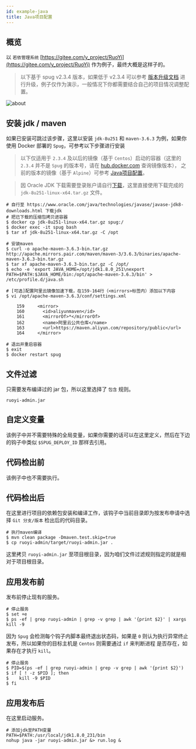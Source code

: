 ```yaml
---
id: example-java
title: Java项目配置
---
```


## 概览
以 `若依管理系统` [https://gitee.com/y_project/RuoYi](https://gitee.com/y_project/RuoYi) 作为例子，最终大概是这样子的。
> 以下基于 spug v2.3.4 版本，如果低于 v2.3.4 可以参考 [版本升级文档](/docs/update-version/) 进行升级，例子仅作为演示，一般情况下你都需要结合自己的项目情况调整配置。

![about](/images/example-java-1.png)


## 安装 jdk / maven
如果已安装可跳过该步骤，这里以安装 `jdk-8u251` 和 `maven-3.6.3` 为例，如果你使用 Docker 部署的 `Spug`，可参考以下步骤进行安装
> 以下仅适用于 `2.3.4` 及以后的镜像（基于 `Centos`）启动的容器（这里的 `2.3.4` 并不是 `Spug` 的版本号，请在 [hub.docker.com](https://hub.docker.com/r/openspug/spug/tags) 查询镜像版本），
> 之前的版本的镜像（基于 `Alpine`）可参考 [Java项目配置](/docs/example-java-old/)。

> 因 Oracle JDK 下载需要登录账户请自行[下载](https://www.oracle.com/java/technologies/javase/javase-jdk8-downloads.html)，这里直接使用下载完成的 `jdk-8u251-linux-x64.tar.gz` 文件。
```shell script
# 自行至 https://www.oracle.com/java/technologies/javase/javase-jdk8-downloads.html 下载jdk
# 把已下载的压缩包拷贝进容器
$ docker cp jdk-8u251-linux-x64.tar.gz spug:/
$ docker exec -it spug bash
$ tar xf jdk-8u251-linux-x64.tar.gz -C /opt

# 安装maven
$ curl -o apache-maven-3.6.3-bin.tar.gz http://apache.mirrors.pair.com/maven/maven-3/3.6.3/binaries/apache-maven-3.6.3-bin.tar.gz
$ tar xf apache-maven-3.6.3-bin.tar.gz -C /opt/
$ echo -e 'export JAVA_HOME=/opt/jdk1.8.0_251\nexport PATH=$PATH:$JAVA_HOME/bin:/opt/apache-maven-3.6.3/bin' > /etc/profile.d/java.sh

# [可选]配置阿里云镜像加速下载，在159-164行（<mirrors>标签内）添加以下内容
$ vi /opt/apache-maven-3.6.3/conf/settings.xml

    159     <mirror>
    160       <id>aliyunmaven</id>
    161       <mirrorOf>*</mirrorOf>
    162       <name>阿里云公共仓库</name>
    163       <url>https://maven.aliyun.com/repository/public</url>
    164     </mirror>

# 退出并重启容器
$ exit
$ docker restart spug
```

## 文件过滤
只需要发布编译过的 jar 包，所以这里选择了 `包含` 规则。
```shell script
ruoyi-admin.jar
```

## 自定义变量
该例子中并不需要特殊的全局变量，如果你需要的话可以在这里定义，然后在下边的钩子中类似 `$SPUG_DEPLOY_ID` 那样去引用。

## 代码检出前
该例子中也不需要执行。

## 代码检出后
在这里进行项目的依赖包安装和编译工作，该钩子中当前目录即为按发布申请中选择 `Git 分支/版本` 检出后的代码目录。
```shell script
# 执行maven编译
$ mvn clean package -Dmaven.test.skip=true
$ cp ruoyi-admin/target/ruoyi-admin.jar .
```
这里拷贝 `ruoyi-admin.jar` 至项目根目录，因为咱们文件过滤规则指定的就是相对于项目根目录。

## 应用发布前
发布前停止现有的服务。
```shell script
# 停止服务
$ set +e
$ ps -ef | grep ruoyi-admin | grep -v grep | awk '{print $2}' | xargs kill -9
```
因为 `Spug` 会检测每个钩子内脚本最终退出状态码，如果是 `0` 则认为执行异常终止发布，所以如果你的目标主机是 `Centos` 则需要通过 `if` 来判断进程
是否存在，如果存在才执行 `kill`。 
```shell script
# 停止服务
$ PID=$(ps -ef | grep ruoyi-admin | grep -v grep | awk '{print $2}')
$ if [ ! -z $PID ]; then
$    kill -9 $PID
$ fi
```

## 应用发布后
在这里启动服务。
```shell script
# 添加jdk至PATH变量
PATH=$PATH:/usr/local/jdk1.8.0_231/bin
nohup java -jar ruoyi-admin.jar &> run.log &
```
